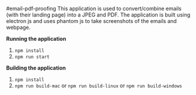 #email-pdf-proofing
This application is used to convert/combine emails (with their landing page) into a JPEG and PDF. 
The application is built using electron js and uses phantom js to take screenshots of the emails and webpage. 

**Running the application**

1. `npm install`
2. `npm run start`

**Building the application**

1. `npm install`
2. `npm run build-mac` or `npm run build-linux` or `npm run build-windows`